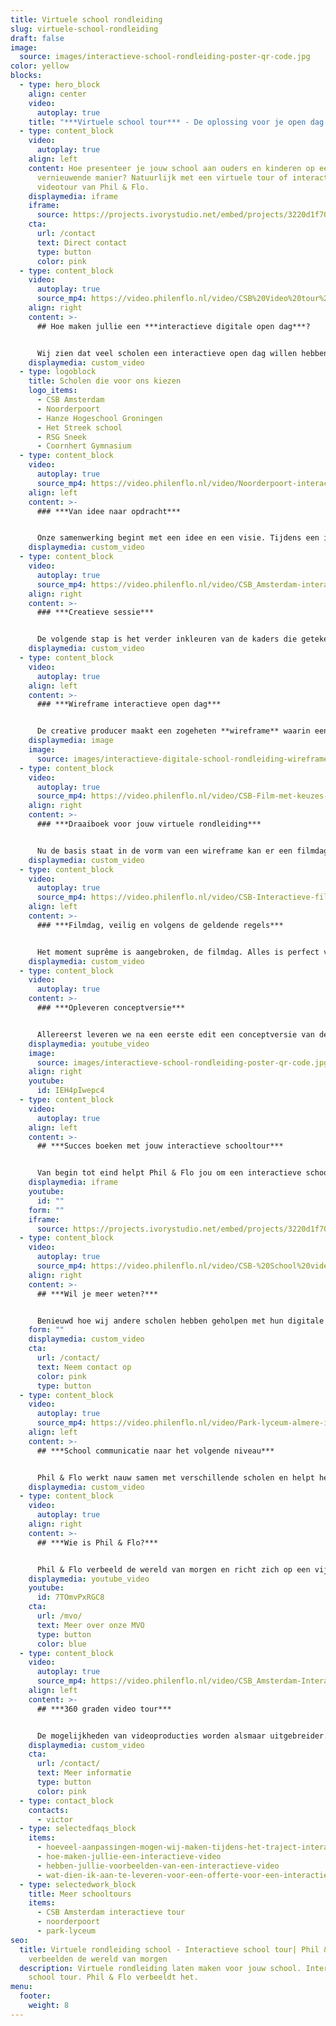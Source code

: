 ```yaml
---
title: Virtuele school rondleiding
slug: virtuele-school-rondleiding
draft: false
image:
  source: images/interactieve-school-rondleiding-poster-qr-code.jpg
color: yellow
blocks:
  - type: hero_block
    align: center
    video:
      autoplay: true
    title: "***Virtuele school tour*** - De oplossing voor je open dag!"
  - type: content_block
    video:
      autoplay: true
    align: left
    content: Hoe presenteer je jouw school aan ouders en kinderen op een
      vernieuwende manier? Natuurlijk met een virtuele tour of interactieve
      videotour van Phil & Flo.
    displaymedia: iframe
    iframe:
      source: https://projects.ivorystudio.net/embed/projects/3220d1f70cb359a9fe46b9b5
    cta:
      url: /contact
      text: Direct contact
      type: button
      color: pink
  - type: content_block
    video:
      autoplay: true
      source_mp4: https://video.philenflo.nl/video/CSB%20Video%20tour%20school%20-%20Phil%20en%20Flo.mp4
    align: right
    content: >-
      ## Hoe maken jullie een ***interactieve digitale open dag***?


      Wij zien dat veel scholen een interactieve open dag willen hebben, waarmee ze opvallen en het hele jaar door de open zijn voor nieuwe instromers, maar een interactieve schoolrondleiding wat is dit nu precies? Hieronder volgen de stappen van onze samenwerking, en hoe jij volledig controle houdt.
    displaymedia: custom_video
  - type: logoblock
    title: Scholen die voor ons kiezen
    logo_items:
      - CSB Amsterdam
      - Noorderpoort
      - Hanze Hogeschool Groningen
      - Het Streek school
      - RSG Sneek
      - Coornhert Gymnasium
  - type: content_block
    video:
      autoplay: true
      source_mp4: https://video.philenflo.nl/video/Noorderpoort-interactieve-video-tour.mp4
    align: left
    content: >-
      ### ***Van idee naar opdracht***


      Onze samenwerking begint met een idee en een visie. Tijdens een intake gesprek bespreken we jouw ideeën, wensen, en de communicatiedoelstellingen. Vervolgens schetst ons ervaren adviesteam, samen met jullie, de technische kaders om zo tot een opdracht te komen. **Onze consultants denken gelijk met je mee over wat het doel is van de film en wat er nodig is om deze effectief in te zetten na oplevering**. Tijdens dit proces maak je ook kennis met je aangewezen creative producer. Deze persoon is jouw projectmanager, begeleidt je door het proces en neemt zoveel mogelijk zorgen uit handen. Heb je vragen, dan staat je creative producer voor je klaar!
    displaymedia: custom_video
  - type: content_block
    video:
      autoplay: true
      source_mp4: https://video.philenflo.nl/video/CSB_Amsterdam-interactieve-rondleiding-Phil-en-Flo-Phil-en-Flo.mp4
    align: right
    content: >-
      ### ***Creatieve sessie***


      De volgende stap is het verder inkleuren van de kaders die getekend zijn. Wat en wie gaan we precies filmen? Gaan we mensen interviewen of werken we met een voice-over? Onze creative producers leiden een creatieve sessie waarin we samen alle ideeën en wensen doorspreken. Wij geven advies over wat wel en wat minder goed werkt. Al deze ideeën verzamelen we en verwerken we in een ***wireframe***.
    displaymedia: custom_video
  - type: content_block
    video:
      autoplay: true
    align: left
    content: >-
      ### ***Wireframe interactieve open dag***


      De creative producer maakt een zogeheten **wireframe** waarin een overzicht staat hoe de interactieve film opgebouwd is en hoe alle onderdelen met elkaar verbonden zijn. In overleg werken we toe naar het definitieve wireframe voor de interactieve film.
    displaymedia: image
    image:
      source: images/interactieve-digitale-school-rondleiding-wireframe.jpg
  - type: content_block
    video:
      autoplay: true
      source_mp4: https://video.philenflo.nl/video/CSB-Film-met-keuzes-Phil-en-Flo-Phil-en-Flo.mp4
    align: right
    content: >-
      ### ***Draaiboek voor jouw virtuele rondleiding***


      Nu de basis staat in de vorm van een wireframe kan er een filmdag gepland worden. Op basis van het wireframe maakt de creative producer afspraken met jullie om de benodigde mensen en filmlocaties voor te bereiden. Alle informatie wordt verzameld in één overzichtelijk draaiboek. Dit draaiboek geeft per minuut aan wie, wat en waar er gefilmd wordt bij jullie op school.
    displaymedia: custom_video
  - type: content_block
    video:
      autoplay: true
      source_mp4: https://video.philenflo.nl/video/CSB-Interactieve-film-Phil-en-Flo-Phil-en-Flo.mp4
    align: left
    content: >-
      ### ***Filmdag, veilig en volgens de geldende regels***


      Het moment suprême is aangebroken, de filmdag. Alles is perfect voorbereid en we schieten een prachtige, effectieve film aan de hand van het draaiboek. Onze ervaring is dat het een gezellige dag is waaraan veel plezier wordt beleefd door de leerlingen en docenten. Onze ervaren filmcrew werkt hard door en zet waar nodig de puntjes op de i op alle filmlocaties. De perfecte draaidag is een samenspel tussen school en filmcrew. Na een lange dag filmen, is iedereen overgeleverd aan onze ervaren film editor. Spannend!
    displaymedia: custom_video
  - type: content_block
    video:
      autoplay: true
    content: >-
      ### ***Opleveren conceptversie***


      Allereerst leveren we na een eerste edit een conceptversie van de film op. Hierop kunnen jullie feedback geven. Vervolgens bespreken we de feedback en verwerken wij dit. De interactieve schooltour is een feit! Uiteraard helpen we bij het plaatsen van de interactieve player, welke je eenvoudig kan embedden op je website. **Ook maken we indien gewenst een pakkende teaserversie om mee te adverteren of een printklare poster met qr-code.**
    displaymedia: youtube_video
    image:
      source: images/interactieve-school-rondleiding-poster-qr-code.jpg
    align: right
    youtube:
      id: IEH4pIwepc4
  - type: content_block
    video:
      autoplay: true
    align: left
    content: >-
      ## ***Succes boeken met jouw interactieve schooltour***


      Van begin tot eind helpt Phil & Flo jou om een interactieve schooltour te maken die je jarenlang kan inzetten. **Met slim geplaatste buttons in de video nodig je leerlingen en ouders uit om zich in te schrijven voor een open dag of om contact op te nemen**. In overzichtelijke statistieken zie je terug welke onderdelen van je tour het beste aanslaan bij de kijkers en hoe de rondleiding ervaren wordt. Samen met Phil & Flo bereik je het maximale resultaat.
    displaymedia: iframe
    youtube:
      id: ""
    form: ""
    iframe:
      source: https://projects.ivorystudio.net/embed/projects/3220d1f70cb359a9fe46b9b5
  - type: content_block
    video:
      autoplay: true
      source_mp4: https://video.philenflo.nl/video/CSB-%20School%20video%20Phil%20en%20Flo.mp4
    align: right
    content: >-
      ## ***Wil je meer weten?***


      Benieuwd hoe wij andere scholen hebben geholpen met hun digitale rondleiding? Lees dan hier onze [case over CSB Amsterdam](https://www.philenflo.nl/portfolio/csb-amsterdam-interactieve-tour/). Heb je vragen of wil je graag een vrijblijvend adviesgesprek?
    form: ""
    displaymedia: custom_video
    cta:
      url: /contact/
      text: Neem contact op
      color: pink
      type: button
  - type: content_block
    video:
      autoplay: true
      source_mp4: https://video.philenflo.nl/video/Park-lyceum-almere-interactieve-videotour.mp4
    align: left
    content: >-
      ## ***School communicatie naar het volgende niveau***


      Phil & Flo werkt nauw samen met verschillende scholen en helpt hen om communicatievraagstukken op te lossen. Bijvoorbeeld de jaarlijks terugkerende uitdaging om voldoende instroom van leerlingen te hebben. Met een pakkende[ **interactieve video**](https://www.philenflo.nl/oplossingen/interactieve-video/) **school tour** van Phil & Flo spreek je zowel leerlingen als ouders aan met één pakkende interactieve ervaring.
    displaymedia: custom_video
  - type: content_block
    video:
      autoplay: true
    align: right
    content: >-
      ## ***Wie is Phil & Flo?***


      Phil & Flo verbeeld de wereld van morgen en richt zich op een vijftal branches. [Onderwijs](https://www.philenflo.nl/branches/onderwijs-kunst-cultuur/), is er hier één van. Door ons te specialiseren, blijven we op de hoogte van wat er speelt op het gebied van onderwijs en realiseren we altijd op maat gemaakte producties, zoals bijvoorbeeld een digitale of virtuele rondleiding. Dit helpt jou om te doen waar je goed in bent, doceren!
    displaymedia: youtube_video
    youtube:
      id: 7TOmvPxRGC8
    cta:
      url: /mvo/
      text: Meer over onze MVO
      type: button
      color: blue
  - type: content_block
    video:
      autoplay: true
      source_mp4: https://video.philenflo.nl/video/CSB_Amsterdam-Interactieve-tour-Phil-en-Flo-Phil-en-Flo.mp4
    align: left
    content: >-
      ## ***360 graden video tour***


      De mogelijkheden van videoproducties worden alsmaar uitgebreider. Phil & Flo blijft vernieuwen en hanteert innovatieve film- en interviewtechnieken zodat jouw film zo lang mogelijk blijft aanspreken bij je publiek. We hebben ook ervaring met [360 graden](https://www.philenflo.nl/360-graden-video-laten-maken/) school video’s en foto’s, maar ook met [virtual reality](https://www.philenflo.nl/oplossingen/virtual-reality/), 3D rondleidingen en allerlei subvormen hiertussen. Neem contact op voor de mogelijkheden!
    displaymedia: custom_video
    cta:
      url: /contact/
      text: Meer informatie
      type: button
      color: pink
  - type: contact_block
    contacts:
      - victor
  - type: selectedfaqs_block
    items:
      - hoeveel-aanpassingen-mogen-wij-maken-tijdens-het-traject-interactieve-video
      - hoe-maken-jullie-een-interactieve-video
      - hebben-jullie-voorbeelden-van-een-interactieve-video
      - wat-dien-ik-aan-te-leveren-voor-een-offerte-voor-een-interactieve-video
  - type: selectedwork_block
    title: Meer schooltours
    items:
      - CSB Amsterdam interactieve tour
      - noorderpoort
      - park-lyceum
seo:
  title: Virtuele rondleiding school - Interactieve school tour| Phil & Flo | Wij
    verbeelden de wereld van morgen
  description: Virtuele rondleiding laten maken voor jouw school. Interactieve
    school tour. Phil & Flo verbeeldt het.
menu:
  footer:
    weight: 8
---
```

